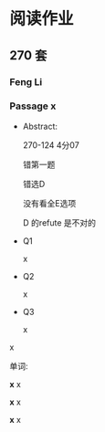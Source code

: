 # 阅读作业

## 270 套

### Feng Li

### Passage x

- Abstract:

  270-124  4分07 

  错第一题

  错选D 

  没有看全E选项

  D 的refute 是不对的

- Q1

  x

- Q2

  x

- Q3

  x

x

单词:

**x** x

**x** x

**x** x